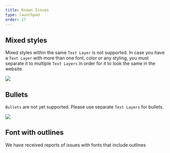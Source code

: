 ```yaml
---
title: Known Issues
type: launchpad
order: 17
---
```


## Mixed styles

Mixed styles within the same `Text Layer` is not supported.
In case you have a `Text Layer` with more than one font, color or any styling, you must separate it to multiple `Text Layers` in order for it to look the same in the website.

![](/docs/images/launchpad/mixed-styles.png)

## Bullets

`Bullets` are not yet supported. Please use separate `Text Layers` for bullets.

![](/docs/images/launchpad/bullets.png)

## Font with outlines

We have received reports of issues with fonts that include outlines
